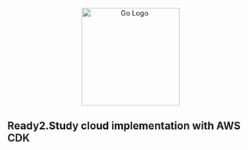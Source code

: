 <p align="center">
  <img width="200" src="https://www.npmjs.com/npm-avatar/eyJhbGciOiJIUzI1NiIsInR5cCI6IkpXVCJ9.eyJhdmF0YXJVUkwiOiJodHRwczovL3MuZ3JhdmF0YXIuY29tL2F2YXRhci9hY2M3M2RiNTFjNmE3NzIxYTIzNDAzNTQ0OWQ4MzgwOT9zaXplPTQ5NiZkZWZhdWx0PXJldHJvIn0.xgNJFrB8Tz89BFgDaybQOp1e54UfUv7VeqayL_Piddg" alt="Go Logo">
</p>

## Ready2.Study cloud implementation with AWS CDK
